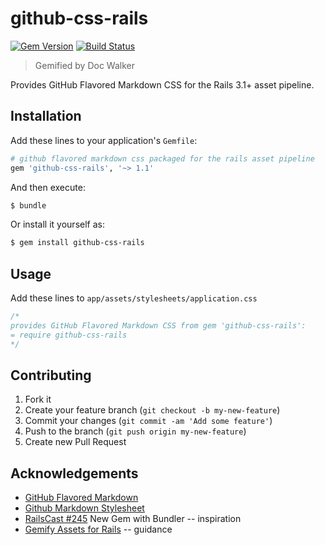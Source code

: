 # github-css-rails
[![Gem Version](https://badge.fury.io/rb/github-css-rails.png)](http://badge.fury.io/rb/github-css-rails)
[![Build Status](https://travis-ci.org/jhx/gem-github-css-rails.png?branch=master)](https://travis-ci.org/jhx/gem-github-css-rails)

> Gemified by Doc Walker

Provides GitHub Flavored Markdown CSS for the Rails 3.1+ asset pipeline.

## Installation

Add these lines to your application's `Gemfile`:

```rb
# github flavored markdown css packaged for the rails asset pipeline
gem 'github-css-rails', '~> 1.1'
```

And then execute:

```sh
$ bundle
```

Or install it yourself as:

```sh
$ gem install github-css-rails
```

## Usage

Add these lines to `app/assets/stylesheets/application.css`

```css
/*
provides GitHub Flavored Markdown CSS from gem 'github-css-rails':
= require github-css-rails
*/
```

## Contributing

1. Fork it
2. Create your feature branch (`git checkout -b my-new-feature`)
3. Commit your changes (`git commit -am 'Add some feature'`)
4. Push to the branch (`git push origin my-new-feature`)
5. Create new Pull Request

## Acknowledgements

- [GitHub Flavored Markdown](https://help.github.com/articles/github-flavored-markdown)
- [Github Markdown Stylesheet](https://gist.github.com/tuzz/3331384)
- [RailsCast #245](http://railscasts.com/episodes/245-new-gem-with-bundler) New Gem with Bundler -- inspiration
- [Gemify Assets for Rails](http://prioritized.net/blog/gemify-assets-for-rails/) -- guidance
